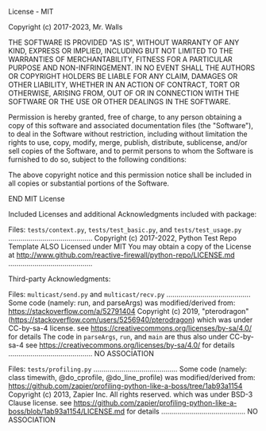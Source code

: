 License - MIT

Copyright (c) 2017-2023, Mr. Walls

THE SOFTWARE IS PROVIDED "AS IS", WITHOUT WARRANTY OF ANY KIND, EXPRESS OR
IMPLIED, INCLUDING BUT NOT LIMITED TO THE WARRANTIES OF MERCHANTABILITY,
FITNESS FOR A PARTICULAR PURPOSE AND NON-INFRINGEMENT. IN NO EVENT SHALL THE
AUTHORS OR COPYRIGHT HOLDERS BE LIABLE FOR ANY CLAIM, DAMAGES OR OTHER
LIABILITY, WHETHER IN AN ACTION OF CONTRACT, TORT OR OTHERWISE, ARISING FROM,
OUT OF OR IN CONNECTION WITH THE SOFTWARE OR THE USE OR OTHER DEALINGS IN THE
SOFTWARE.

Permission is hereby granted, free of charge, to any person obtaining a copy
of this software and associated documentation files (the "Software"), to deal
in the Software without restriction, including without limitation the rights
to use, copy, modify, merge, publish, distribute, sublicense, and/or sell
copies of the Software, and to permit persons to whom the Software is
furnished to do so, subject to the following conditions:

The above copyright notice and this permission notice shall be included in all
copies or substantial portions of the Software.



END MIT License

Included Licenses and additional Acknowledgments included with package:

Files: `tests/context.py`, `tests/test_basic.py`, and `tests/test_usage.py`
..........................................
Copyright (c) 2017-2022, Python Test Repo Template
ALSO Licensed under MIT
You may obtain a copy of the License at
http://www.github.com/reactive-firewall/python-repo/LICENSE.md
..........................................

Third-party Acknowledgments:

Files: `multicast/send.py` and `multicast/recv.py`
..........................................
Some code (namely: run, and parseArgs) was modified/derived from:
https://stackoverflow.com/a/52791404
Copyright (c) 2019, "pterodragon" (https://stackoverflow.com/users/5256940/pterodragon)
which was under CC-by-sa-4 license.
see https://creativecommons.org/licenses/by-sa/4.0/ for details
The code in `parseArgs`, `run`, and `main` are thus also under
CC-by-sa-4
see https://creativecommons.org/licenses/by-sa/4.0/ for details
..........................................
NO ASSOCIATION

Files: `tests/profiling.py`
..........................................
Some code (namely: class timewith, @do_cprofile, @do_line_profile) was modified/derived from:
https://github.com/zapier/profiling-python-like-a-boss/tree/1ab93a1154
Copyright (c) 2013, Zapier Inc. All rights reserved.
which was under BSD-3 Clause license.
see https://github.com/zapier/profiling-python-like-a-boss/blob/1ab93a1154/LICENSE.md for details
..........................................
NO ASSOCIATION
